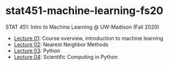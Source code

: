 # stat451-machine-learning-fs20

STAT 451: Intro to Machine Learning @ UW-Madison (Fall 2020)

- [Lecture 01](lecture01): Course overview, introduction to machine learning
- [Lecture 02](lecture02): Nearest Neighbor Methods
- [Lecture 03](lecture03): Python
- [Lecture 04](lecture04): Scientific Computing in Python